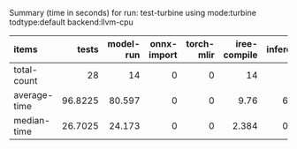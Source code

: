 Summary (time in seconds) for run: test-turbine using mode:turbine todtype:default backend:llvm-cpu

| items        |   tests |   model-run |   onnx-import |   torch-mlir |   iree-compile |   inference |
|:-------------|--------:|------------:|--------------:|-------------:|---------------:|------------:|
| total-count  | 28      |      14     |             0 |            0 |         14     |       3     |
| average-time | 96.8225 |      80.597 |             0 |            0 |          9.76  |       6.466 |
| median-time  | 26.7025 |      24.173 |             0 |            0 |          2.384 |       0.146 |
